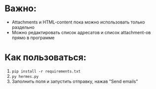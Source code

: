 # Важно:
* Attachments и HTML-content пока можно использовать только раздельно
* Можно редактировать список адресатов и список attachment-ов прямо в программе

# Как пользоваться:
1) `pip install -r requirements.txt`
2) `py hermes.py`
3) Заполнить поля и запустить отправку, нажав "Send emails"
